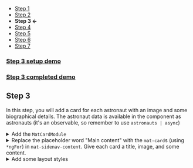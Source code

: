 * [Step 1](./step_1.md)
* [Step 2](./step_2.md)
* **Step 3 <-**
* [Step 4](./step_4.md)
* [Step 5](./step_5.md)
* [Step 6](./step_6.md)
* [Step 7](./step_7.md)

### [Step 3 setup demo](https://stackblitz.com/github/rnocc/blast-off-with-am/tree/step-2)
### [Step 3 completed demo](https://stackblitz.com/github/rnocc/blast-off-with-am/tree/step-3)

## Step 3

In this step, you will add a card for each astronaut with an image and some biographical details. The astronaut data is available in the component as astronauts (it's an observable, so remember to use <code>astronauts | async</code>)

<details><summary>Add the <code>MatCardModule</code></summary>

`app.module.ts`

```ts
import { MatCardModule } from '@angular/material/card';

@NgModule({
  ...
  imports: [
    ...
    MatCardModule,
  ],
  ...
})
```
</details>

<details><summary>Replace the placeholder word "Main content" with the <code>mat-card</code>s (using <code>*ngFor</code>) in <code>mat-sidenav-content</code>. Give each card a title, image, and some content.</summary>

`app.component.html` 

```html
  <mat-sidenav-content role="region">
    <mat-card *ngFor="let astronaut of astronauts | async">
      <mat-card-title>{{astronaut.name}}</mat-card-title>
      <img mat-card-image [src]="astronaut.photo">
      <mat-card-content>
        <dl>
          <dt class="mat-small">Name</dt>
          <dd class="mat-body-2">{{ astronaut.name }}</dd>
          <dt class="mat-small">Space walks</dt>
          <dd class="mat-body-2">{{ astronaut.spaceWalks }}</dd>
          <dt class="mat-small">Undergraduate major</dt>
          <dd class="mat-body-2">{{ astronaut.undergraduateMajor }}</dd>
        </dl>
      </mat-card-content>
    </mat-card>
  </mat-sidenav-content>
```
</details>

<details><summary>Add some layout styles</summary>

`app.component.css` 

```css
mat-sidenav-content {
  padding: 16px;
  display: grid;
  grid-gap: 10px;
  grid-template-columns: repeat(auto-fill, 280px);
}

mat-card {
  width: 232px;
}

[mat-card-image] {
  height: 330px;
}

dl {
  display: grid;
  grid-template-columns: 2fr 3fr;
}

dd {
  margin-inline-start: 0;
}
```
</details>
